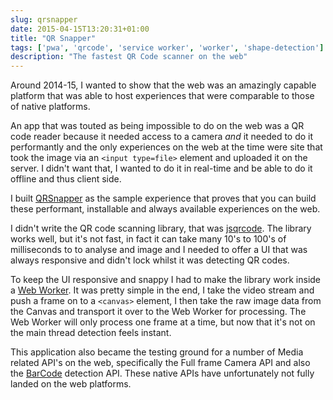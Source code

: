 ```yaml
---
slug: qrsnapper
date: 2015-04-15T13:20:31+01:00
title: "QR Snapper"
tags: ['pwa', 'qrcode', 'service worker', 'worker', 'shape-detection']
description: "The fastest QR Code scanner on the web"
---
```


Around 2014-15, I wanted to show that the web was an amazingly capable platform
that was able to host experiences that were comparable to those of native
platforms.

An app that was touted as being impossible to do on the web was a QR code reader
because it needed access to a camera *and* it needed to do it performantly and
the only experiences on the web at the time were site that took the image via an
`<input type=file>` element and uploaded it on the server. I didn't want that, I
wanted to do it in real-time and be able to do it offline and thus client side.

I built [QRSnapper](https://qrsnapper.appspot.com/) as the sample experience
that proves that you can build these performant, installable and always
available experiences on the web.

I didn't write the QR code scanning library, that was
[jsqrcode](https://github.com/LazarSoft/jsqrcode). The library works well, but
it's not fast, in fact it can take many 10's to 100's of milliseconds to to
analyse and image and I needed to offer a UI that was always responsive and
didn't lock whilst it was detecting QR codes.

To keep the UI responsive and snappy I had to make the library work inside a
[Web
Worker](https://github.com/PaulKinlan/qrcode/tree/production/app/scripts/jsqrcode).
It was pretty simple in the end, I take the video stream and push a frame on to
a `<canvas>` element, I then take the raw image data from the Canvas and
transport it over to the Web Worker for processing. The Web Worker will only
process one frame at a time, but now that it's not on the main thread detection
feels instant.

This application also became the testing ground for a number of Media related
API's on the web, specifically the Full frame Camera API and also the
[BarCode](/barcode-detection/) detection API. These native APIs have
unfortunately not fully landed on the web platforms.